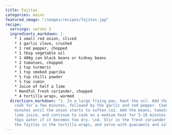 ```yaml
---
title: Fajitas
categories: mains
featured_image: "/images/recipes/fajitas.jpg"
recipe:
  servings: serves 2
  ingredients_markdown: |-
    * 1 small red onion, sliced
    * 1 garlic clove, crushed
    * 1 red pepper, chopped
    * 1 tbsp vegetable oil
    * 1 400g can black beans or kidney beans
    * 2 tomatoes, chopped
    * 1 tsp turmeric
    * 1 tsp smoked paprika
    * ½ tsp chilli powder
    * ½ tsp cumin
    * Juice of half a lime
    * Handful fresh coriander, chopped
    * 4 tortilla wraps, warmed
  directions_markdown: "1. In a large frying pan, heat the oil. Add the onion and
    cook for a few minutes, followed by the garlic and red pepper. Cook for a few
    minutes until the onion starts to soften.\n2. Add the beans, tomatoes, spices and
    lime juice, and continue to cook on a medium heat for 5-10 minutes. Add a few
    tbps water if it becomes too dry. \n4. Stir in the fresh coriander.\n5. Assemble
    the fajitas in the tortilla wraps, and serve with guacamole and salsa."
---
```

